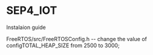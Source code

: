 # SEP4_IOT

Instalaion guide 

FreeRTOS/src/FreeRTOSConfig.h   -- change the value of configTOTAL_HEAP_SIZE from 2500 to 3000;
